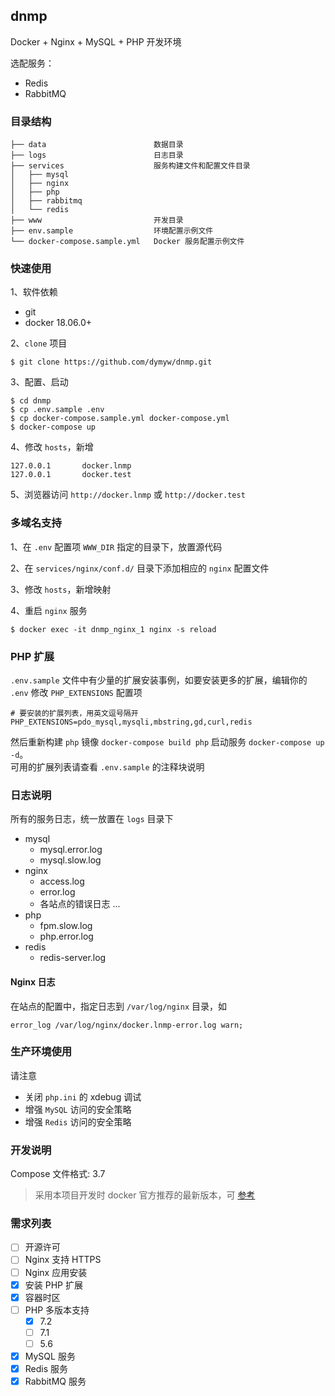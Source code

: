 ## dnmp

Docker + Nginx + MySQL + PHP 开发环境

选配服务：

- Redis
- RabbitMQ

### 目录结构

    ├── data                        数据目录
    ├── logs                        日志目录
    ├── services                    服务构建文件和配置文件目录
    │   ├── mysql
    │   ├── nginx
    │   ├── php
    │   ├── rabbitmq
    │   └── redis
    ├── www                         开发目录
    ├── env.sample                  环境配置示例文件
    └── docker-compose.sample.yml   Docker 服务配置示例文件

### 快速使用

1、软件依赖

- git
- docker 18.06.0+

2、`clone` 项目

    $ git clone https://github.com/dymyw/dnmp.git

3、配置、启动

    $ cd dnmp
    $ cp .env.sample .env
    $ cp docker-compose.sample.yml docker-compose.yml
    $ docker-compose up

4、修改 `hosts`，新增

    127.0.0.1       docker.lnmp
    127.0.0.1       docker.test

5、浏览器访问 `http://docker.lnmp` 或 `http://docker.test`

### 多域名支持

1、在 `.env` 配置项 `WWW_DIR` 指定的目录下，放置源代码

2、在 `services/nginx/conf.d/` 目录下添加相应的 `nginx` 配置文件

3、修改 `hosts`，新增映射

4、重启 `nginx` 服务

    $ docker exec -it dnmp_nginx_1 nginx -s reload

### PHP 扩展

`.env.sample` 文件中有少量的扩展安装事例，如要安装更多的扩展，编辑你的 `.env` 修改 `PHP_EXTENSIONS` 配置项

    # 要安装的扩展列表，用英文逗号隔开
    PHP_EXTENSIONS=pdo_mysql,mysqli,mbstring,gd,curl,redis

然后重新构建 `php` 镜像 `docker-compose build php` 启动服务 `docker-compose up -d`。  
可用的扩展列表请查看 `.env.sample` 的注释块说明

### 日志说明

所有的服务日志，统一放置在 `logs` 目录下

- mysql
    - mysql.error.log
    - mysql.slow.log
- nginx
    - access.log
    - error.log
    - 各站点的错误日志 ...
- php
    - fpm.slow.log
    - php.error.log
- redis
    - redis-server.log

#### Nginx 日志

在站点的配置中，指定日志到 `/var/log/nginx` 目录，如

    error_log /var/log/nginx/docker.lnmp-error.log warn;

### 生产环境使用

请注意

- 关闭 `php.ini` 的 xdebug 调试
- 增强 `MySQL` 访问的安全策略
- 增强 `Redis` 访问的安全策略

### 开发说明

Compose 文件格式: 3.7

> 采用本项目开发时 docker 官方推荐的最新版本，可 [参考](https://docs.docker.com/compose/compose-file/compose-versioning/)

### 需求列表

- [ ] 开源许可
- [ ] Nginx 支持 HTTPS
- [ ] Nginx 应用安装
- [x] 安装 PHP 扩展
- [x] 容器时区
- [ ] PHP 多版本支持
    - [x] 7.2
    - [ ] 7.1
    - [ ] 5.6
- [x] MySQL 服务
- [x] Redis 服务
- [x] RabbitMQ 服务
